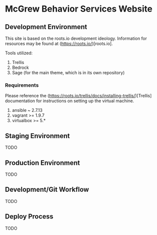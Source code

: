 # McGrew Behavior Services Website

## Development Environment
This site is based on the roots.io development ideology. Information for resources
may be found at (https://roots.io/)[roots.io].

Tools utilized:

1. Trellis
2. Bedrock
3. Sage (for the main theme, which is in its own repository)

### Requirements
Please reference the (https://roots.io/trellis/docs/installing-trellis/)[Trellis]
documentation for instructions on setting up the virtual machine.

1. ansible ~ 2.7.13
2. vagrant >= 1.9.7
3. virtualbox >= 5.*

## Staging Environment
TODO

## Production Environment
TODO

## Development/Git Workflow
TODO

## Deploy Process
TODO
